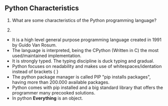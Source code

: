 ## Python Characteristics

1. What are some characteristics of the Python programming language?

1. 

* It is a high level general purpose programming language created in 1991 by Guido Van Rosum.
* The language is interpreted, being the CPython (Written in C) the most used/maintained implementation.
* It is strongly typed. The typing discipline is duck typing and gradual.
* Python focuses on readability and makes use of whitespaces/identation instead of brackets { }
* The python package manager is called PIP "pip installs packages", having more than 200.000 available packages.
* Python comes with pip installed and a big standard library that offers the programmer many precooked solutions.
* In python **Everything** is an object.
